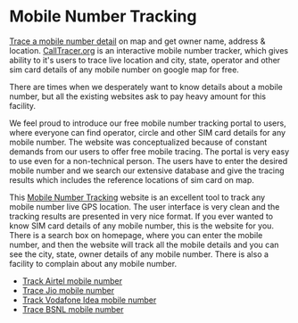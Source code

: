 # Mobile Number Tracking
[Trace a mobile number detail](https://CallTracer.org/) on map and get owner name, address &amp; location.
[CallTracer.org](https://CallTracer.org/) is an interactive mobile number tracker, which gives ability to it's users to 
trace live location and city, state, operator and other sim card details of any mobile number 
on google map for free.

There are times when we desperately want to know details about a mobile number, but all 
the existing websites ask to pay heavy amount for this facility.

We feel proud to introduce our free mobile number tracking portal to users, where 
everyone can find operator, circle and other SIM card details for any mobile number. The 
website was conceptualized because of constant demands from our users to offer free 
mobile tracing. The portal is very easy to use even for a non-technical person. The users 
have to enter the desired mobile number and we search our extensive database and give 
the tracing results which includes the reference locations of sim card on map.

This [Mobile Number Tracking](https://CallTracer.org/) website is an excellent tool to track any mobile number live GPS location. The user interface is 
very clean and the tracking results are presented in very nice format. If you ever wanted to 
know SIM card details of any mobile number, this is the website for you. There is a search 
box on homepage, where you can enter the mobile number, and then the website will track 
all the mobile details and you can see the city, state, owner details of any mobile number.
There is also a facility to complain about any mobile number.

- [Track Airtel mobile number](https://calltracer.org/airtel-mobile-tracking/)
- [Trace Jio mobile number](https://calltracer.org/jio-mobile-tracking/)
- [Track Vodafone Idea mobile number](https://calltracer.org/vodafone-idea-mobile-tracking/)
- [Trace BSNL mobile number](https://calltracer.org/bsnl-mobile-tracking/)
